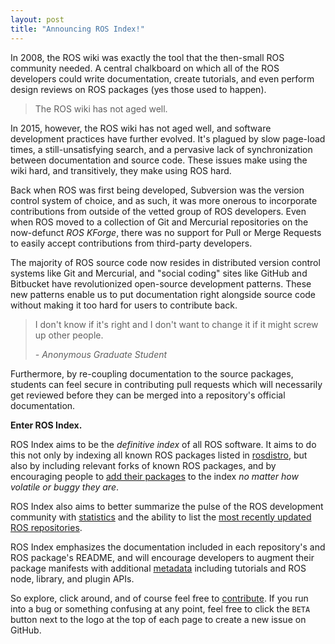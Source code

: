 ```yaml
---
layout: post
title: "Announcing ROS Index!"
---
```


In 2008, the ROS wiki was exactly the tool that the then-small ROS community
needed. A central chalkboard on which all of the ROS developers could write
documentation, create tutorials, and even perform design reviews on ROS packages
(yes those used to happen).

> The ROS wiki has not aged well.

In 2015, however, the ROS wiki has not aged well, and software development
practices have further evolved. It's plagued by slow page-load times, a
still-unsatisfying search, and a pervasive lack of synchronization between
documentation and source code. These issues make using the wiki hard, and
transitively, they make using ROS hard.

Back when ROS was first being developed, Subversion was the version control
system of choice, and as such, it was more onerous to incorporate contributions
from outside of the vetted group of ROS developers. Even when ROS moved to a
collection of Git and Mercurial repositories on the now-defunct *ROS KForge*,
there was no support for Pull or Merge Requests to easily accept contributions
from third-party developers.

The majority of ROS source code now resides in distributed version control
systems like Git and Mercurial, and "social coding" sites like GitHub and
Bitbucket have revolutionized open-source development patterns. These new
patterns enable us to put documentation right alongside source code
without making it too hard for users to contribute back. 

> I don't know if it's right and I don't want to change it if it might screw up
> other people.
>
> *- Anonymous Graduate Student*

Furthermore, by re-coupling documentation to the source packages, students can
feel secure in contributing pull requests which will necessarily get reviewed
before they can be merged into a repository's official documentation.

**Enter ROS Index.**

ROS Index aims to be the *definitive index* of all ROS software. It aims to do this
not only by indexing all known ROS packages listed in
[rosdistro](http://github.com/ros/rosdistro), but also by including relevant forks
of known ROS packages, and by encouraging people to [add their
packages](/contribute/add_repo/) to the index *no matter how volatile or buggy
they are*.

ROS Index also aims to better summarize the pulse of the ROS development
community with [statistics](/stats/) and the ability to list the [most recently
updated ROS repositories](/packages/page/1/time/).

ROS Index emphasizes the documentation included in each repository's and ROS
package's README, and will encourage developers to augment their package
manifests with additional [metadata](/contribute/metadata/) including tutorials
and ROS node, library, and plugin APIs.

So explore, click around, and of course feel free to
[contribute](/contribute/). If you run into a bug or something confusing at any
point, feel free to click the `BETA` button next to the logo at the top of each
page to create a new issue on GitHub.
